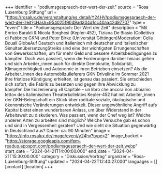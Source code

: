 +++
identifier = "podiumsgespraech-der-wert-der-zeit"
source = "Rosa Luxemburg Stiftung"
url = "https://rosalux.de/veranstaltung/es_detail/Y24HV/podiumsgespraech-der-wert-der-zeit?cHash=954025f9049ad304d1cc40aa42d97707"
type = "event"
title = "Podiumsgespräch: Der Wert der Zeit"
description = "Mit Enrico Baraldi & Nicola Borghesi (Kepler-452), Tiziana De Biasio (Collettivo di Fabbrica GKN) und Peter Birke (Universität Göttingen)Moderation: Celia Bouali
GlobeAuf Deutsch und Italienisch mit deutscher und italienischer SimultanübersetzungStreiks sind eine der wichtigsten Errungenschaften von Gewerkschaften, um für mehr Geld und bessere Arbeitsbedingungen zu kämpfen. Doch was passiert, wenn die Forderungen darüber hinaus gehen und sich Arbeiter_innen auch für direkte Demokratie, Solidarität, Klimagerechtigkeit und Autonomie in ihren Betrieben einsetzen? Als die Arbeiter_innen des Automobilzulieferers GKN Driveline im Sommer 2021 ihre fristlose Kündigung erhielten, ist genau das passiert. Sie entschieden sich sofort, die Fabrik zu besetzen und gegen ihre Abwicklung zu kämpfen.Die Inszenierung »Il Capitale – un libro che ancora non abbiamo letto« des italienischen Theaterkollektivs Kepler-452 hat mit Arbeiter_innen der GKN-Belegschaft ein Stück über radikale soziale, ökologische und ökonomische Veränderungen entwickelt. Dieser ungewöhnliche Angriff aufs Kapital bietet einen wunderbaren Anlass, um über Widerstand in der Arbeitswelt zu diskutieren. Was passiert, wenn der Chef weg ist? Welche anderen Arten zu arbeiten sind möglich? Welche Versuche gab es schon und sind in Vergessenheit geraten? Und wie sieht die Situation gegenwärtig in Deutschland aus? Dauer: ca. 90 Minuten"
image = "https://info.rosalux.de/image/event/y24hv?type=2"
image_bucket = "https://storage.googleapis.com/fem-readup.appspot.com/podiumsgespraech-der-wert-der-zeit.webp"
start_date = "2024-04-21T14:00:00.000"
end_date = "2024-04-21T15:30:00.000"
category = "Diskussion/Vortrag"
organizer = "Rosa-Luxemburg-Stiftung"
updated = "2024-04-22T12:40:27.000"
languages = []
[contact]
[location]
+++